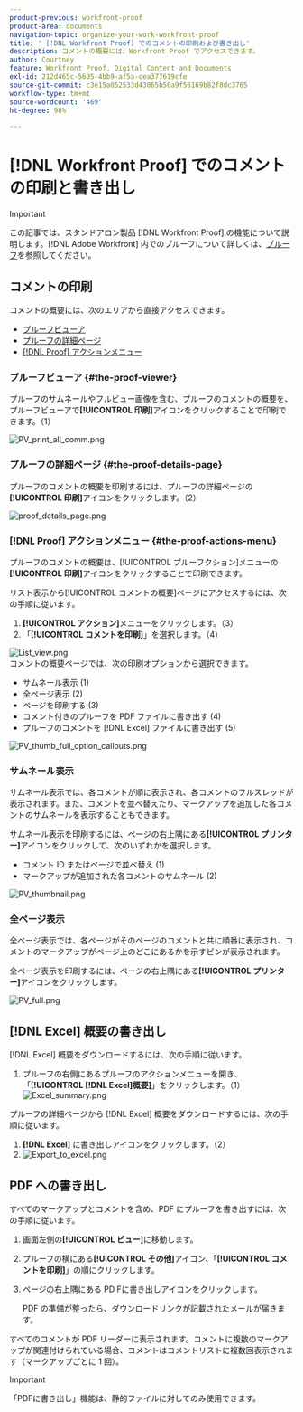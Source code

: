 ```yaml
---
product-previous: workfront-proof
product-area: documents
navigation-topic: organize-your-work-workfront-proof
title: ' [!DNL Workfront Proof] でのコメントの印刷および書き出し'
description: コメントの概要には、Workfront Proof でアクセスできます。
author: Courtney
feature: Workfront Proof, Digital Content and Documents
exl-id: 212d465c-5605-4bb9-af5a-cea377619cfe
source-git-commit: c3e15a052533d43065b50a9f56169b82f8dc3765
workflow-type: tm+mt
source-wordcount: '469'
ht-degree: 98%

---
```


# [!DNL Workfront Proof] でのコメントの印刷と書き出し

>[!IMPORTANT]
>
>この記事では、スタンドアロン製品 [!DNL Workfront Proof] の機能について説明します。[!DNL Adobe Workfront] 内でのプルーフについて詳しくは、[プルーフ](../../../review-and-approve-work/proofing/proofing.md)を参照してください。

## コメントの印刷

コメントの概要には、次のエリアから直接アクセスできます。

* [プルーフビューア](#the-proof-viewer)
* [プルーフの詳細ページ](#the-proof-details-page)
* [ [!DNL Proof]  アクションメニュー](#the-proof-actions-menu)

### プルーフビューア {#the-proof-viewer}

プルーフのサムネールやフルビュー画像を含む、プルーフのコメントの概要を、プルーフビューアで&#x200B;**[!UICONTROL 印刷]**&#x200B;アイコンをクリックすることで印刷できます。（1）

![PV_print_all_comm.png](assets/pv-print-all-comm-350x158.png)

### プルーフの詳細ページ {#the-proof-details-page}

プルーフのコメントの概要を印刷するには、プルーフの詳細ページの&#x200B;**[!UICONTROL 印刷]**&#x200B;アイコンをクリックします。（2）

![proof_details_page.png](assets/proof-details-page-350x231.png)

### [!DNL Proof] アクションメニュー {#the-proof-actions-menu}

プルーフのコメントの概要は、[!UICONTROL プルーフクション]メニューの&#x200B;**[!UICONTROL 印刷]**&#x200B;アイコンをクリックすることで印刷できます。

リスト表示から[!UICONTROL コメントの概要]ページにアクセスするには、次の手順に従います。

1. **[!UICONTROL アクション]**&#x200B;メニューをクリックします。（3）
1. 「**[!UICONTROL コメントを印刷]**」を選択します。（4）

![List_view.png](assets/list-view-350x155.png)\
コメントの概要ページでは、次の印刷オプションから選択できます。

* サムネール表示 (1)
* 全ページ表示 (2)
* ページを印刷する (3)
* コメント付きのプルーフを PDF ファイルに書き出す (4)
* プルーフのコメントを [!DNL Excel] ファイルに書き出す (5)

![PV_thumb_full_option_callouts.png](assets/pv-thumb-full-option-callouts-350x154.png)

### サムネール表示

サムネール表示では、各コメントが順に表示され、各コメントのフルスレッドが表示されます。また、コメントを並べ替えたり、マークアップを追加した各コメントのサムネールを表示することもできます。

サムネール表示を印刷するには、ページの右上隅にある&#x200B;**[!UICONTROL プリンター]**&#x200B;アイコンをクリックして、次のいずれかを選択します。

* コメント ID またはページで並べ替え (1)
* マークアップが追加された各コメントのサムネール (2)

![PV_thumbnail.png](assets/pv-thumbnail-350x290.png)

### 全ページ表示

全ページ表示では、各ページがそのページのコメントと共に順番に表示され、コメントのマークアップがページ上のどこにあるかを示すピンが表示されます。

全ページ表示を印刷するには、ページの右上隅にある&#x200B;**[!UICONTROL プリンター]**&#x200B;アイコンをクリックします。

![PV_full.png](assets/pv-full-350x347.png)

## [!DNL Excel] 概要の書き出し

[!DNL Excel] 概要をダウンロードするには、次の手順に従います。

1. プルーフの右側にあるプルーフのアクションメニューを開き、「**[!UICONTROL [!DNL Excel]概要]**」をクリックします。（1）\
   ![Excel_summary.png](assets/excel-summary-350x450.png)

プルーフの詳細ページから [!DNL Excel] 概要をダウンロードするには、次の手順に従います。

1. **[!DNL Excel]** に書き出しアイコンをクリックします。（2）
1. ![Export_to_excel.png](assets/export-to-excel-350x185.png)

## PDF への書き出し

すべてのマークアップとコメントを含め、PDF にプルーフを書き出すには、次の手順に従います。

1. 画面左側の&#x200B;**[!UICONTROL ビュー]**&#x200B;に移動します。
1. プルーフの横にある&#x200B;**[!UICONTROL その他]**&#x200B;アイコン、「**[!UICONTROL コメントを印刷]**」の順にクリックします。

1. ページの右上隅にある PD Fに書き出しアイコンをクリックします。

   PDF の準備が整ったら、ダウンロードリンクが記載されたメールが届きます。

すべてのコメントが PDF リーダーに表示されます。コメントに複数のマークアップが関連付けられている場合、コメントはコメントリストに複数回表示されます（マークアップごとに 1 回）。

>[!IMPORTANT]
>
>「PDFに書き出し」機能は、静的ファイルに対してのみ使用できます。
